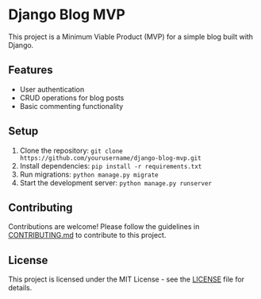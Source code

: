 # Django Blog MVP

This project is a Minimum Viable Product (MVP) for a simple blog built with Django.

## Features
- User authentication
- CRUD operations for blog posts
- Basic commenting functionality

## Setup
1. Clone the repository: `git clone https://github.com/yourusername/django-blog-mvp.git`
2. Install dependencies: `pip install -r requirements.txt`
3. Run migrations: `python manage.py migrate`
4. Start the development server: `python manage.py runserver`

## Contributing
Contributions are welcome! Please follow the guidelines in [CONTRIBUTING.md](CONTRIBUTING.md) to contribute to this project.

## License
This project is licensed under the MIT License - see the [LICENSE](LICENSE) file for details.
